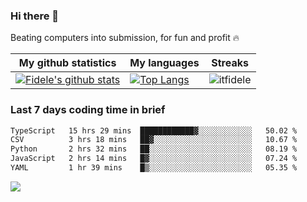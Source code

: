 ### Hi there 👋
<p>Beating computers into submission, for fun and profit 🔥</p>

|My github statistics|My languages|Streaks|
|-|-|-|
|[![Fidele's github stats](https://github-readme-stats.vercel.app/api?username=itfidele&count_private=true&show_icons=true&theme=dark&hide_title=true)](https://github.com/itfidele)|[![Top Langs](https://github-readme-stats.vercel.app/api/top-langs/?username=itfidele&show_icons=true&langs_count=8&theme=dark&layout=compact&hide_title=true)](https://github.com/itfidele)|![itfidele](https://github-readme-streak-stats.herokuapp.com/?user=itfidele&theme=dark)

### Last 7 days coding time in brief
<!--START_SECTION:waka-->

```txt
TypeScript   15 hrs 29 mins  ████████████▓░░░░░░░░░░░░   50.02 %
CSV          3 hrs 18 mins   ██▓░░░░░░░░░░░░░░░░░░░░░░   10.67 %
Python       2 hrs 32 mins   ██░░░░░░░░░░░░░░░░░░░░░░░   08.19 %
JavaScript   2 hrs 14 mins   █▓░░░░░░░░░░░░░░░░░░░░░░░   07.24 %
YAML         1 hr 39 mins    █▒░░░░░░░░░░░░░░░░░░░░░░░   05.35 %
```

<!--END_SECTION:waka-->

![](https://komarev.com/ghpvc/?username=itfidele)
